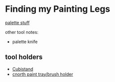 # Finding my Painting Legs

[palette stuff](54deb2e0-6ad2-40aa-aeb7-738a728c8f88.md)

other tool notes:

- palette knife

## tool holders

- [Cubistand](https://www.thingiverse.com/thing:1294085)
- [cnorth paint tray/brush holder](https://www.thingiverse.com/thing:2415648)
